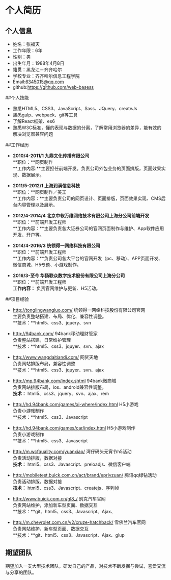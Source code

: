 
# 个人简历 

## 个人信息

* 姓名：张福天
* 工作年限：6年
* 性别：男
* 出生年月：1988年4月8日
* 籍贯：黑龙江－齐齐哈尔
* 学校专业：齐齐哈尔信息工程学院
* Email:[6345015@qq.com](6345015@qq.com)
* github:https://github.com/web-basess
  
##个人技能

* 熟悉HTML5、CSS3、JavaScript、Sass、JQuery、createJs
* 熟悉gulp、webpack、git等工具
* 了解React框架、es6  
* 熟悉W3C标准，懂的表现与数据的分离，了解常用浏览器的差异，能有效的解决浏览器兼容问题

##工作经历

* **2010/4-2011/1 九鼎文化传播有限公司**  
**职位：**网页制作  
**工作内容:**主要担任前端开发。负责公司外包业务的页面排版，页面效果实现、数据展示。

* **2011/5-2012/1 上海润满信息科技**  
**职位：**网页制作／美工  
**工作内容：**主要负责公司的网页设计、页面排版，页面效果实现、CMS后台内容管理以及展示。  

* **2012/4-2014/4  北京中软万维网络技术有限公司上海分公司前端开发**  
**职位：**前端开发工程师  
**工作内容：**主要负责各大证券公司的官网页面制作与维护、App软件应用开发、开户等。  

* **2014/4-2016/3 统领得一网络科技有限公司**  
**职位：**前端开发工程师  
**工作内容：**负责公司各大平台的官网开发（pc、移动）、APP页面开发、微信商城、H5专题、小游戏制作。  

* **2016/3-至今 华扬联众数字技术股份有限公司上海分公司**  
**职位：**前端开发工程师  
**工作内容：** 负责官网维护与更新、H5活动。  

##项目经验  

* http://tonglingwangluo.com/ 统领得一网络科技股份有限公司官网  
  主要负责整站搭建、布局、优化、兼容性调整。  
  **技术：**html5、css3、jquery、svn  
  
* http://94bank.com/ 94bank移动理财管家  
  负责整站搭建，日常维护管理  
**技术：**html5、css3、jquyer、svn、ajax  

* http://www.wangdaitiandi.com/  网贷天地  
  负责网站排版布局，兼容性调整  
 **技术：**html5、css3、jquyer、svn、ajax  

* http://mp.94bank.com/index.shtml 94bank微商城  
负责网站排版布局，ios、android兼容性调整。  
**技术：** html5、css3、jquery、svn、ajax、rem  

* http://hd.94bank.com/games/xj-where/index.html H5小游戏  
 负责小游戏制作  
**技术：**html5、css3、Javascript  

* http://hd.94bank.com/games/car/index.html H5小游戏制作  
负责小游戏制作  
**技术：**html5、css3、Javascript  

* http://m.wcfquality.com/yuanxiao/  湾仔码头元宵节h5活动  
 负责活动排版，数据对接  
**技术：** html5、css3、Javascript、preloadjs、微信客户端  
* http://mobiletest.buick.com.cn/act/brand/eprlvzuan/ 腾讯qq绿钻活动  
负责活动排版，数据对接  
**技术：** html5、css3、Javascript、createjs、序列帧  
* http://www.buick.com.cn/gl8_/ 别克汽车官网  
负责网站维护，添加新车型页面、数据交互  
**技术：**git、html5、css3、Javascript、Ajax、  

* http://m.chevrolet.com.cn/v2/cruze-hatchback/ 雪佛兰汽车官网  
负责网站维护、新车型页面、数据交互  
**技术：**git、html5、css3、Javascript、Ajax、glup  

## 期望团队  
期望加入一支大型技术团队，研发自己的产品，对技术不断发掘与尝试，喜爱交流与分享的团队。


